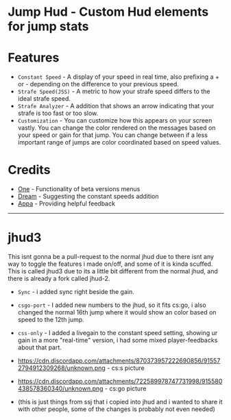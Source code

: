 # Jump Hud - Custom Hud elements for jump stats

# Features
* `Constant Speed` - A display of your speed in real time, also prefixing a + or - depending on the difference to your previous speed.
* `Strafe Speed(JSS)` - A metric to how your strafe speed differs to the ideal strafe speed.
* `Strafe Analyzer` - A addition that shows an arrow indicating that your strafe is too fast or too slow.
* `Customization` - You can customize how this appears on your screen vastly. You can change the color rendered on the messages based on your speed or gain for that jump. You can change between if a less important range of jumps are color coordinated based on speed values. 

# Credits
* [One](http://steamcommunity.com/profiles/76561197990045384) - Functionality of beta versions menus
* [Dream](http://steamcommunity.com/profiles/76561198117224444) - Suggesting the constant speeds addition
* [Appa](http://steamcommunity.com/profiles/76561198181408938) - Providing helpful feedback

----------------------------
# jhud3 
This isnt gonna be a pull-request to the normal jhud due to there isnt any way to toggle the features i made on/off, and some of it is kinda scuffed.
This is called jhud3 due to its a little bit different from the normal jhud, and there is already a fork called jhud-2.

* `Sync` - i added sync right beside the gain.
* `csgo-port` - I added new numbers to the jhud, so it fits cs:go, i also changed the normal 16th jump where it would show an color based on speed to the 12th jump.
* `css-only` - I added a livegain to the constant speed setting, showing ur gain in a more "real-time" version, i had some mixed player-feedbacks about that part.

* https://cdn.discordapp.com/attachments/870373957222690856/915572794912309268/unknown.png - cs:s picture
* https://cdn.discordapp.com/attachments/722589978747731998/915580438578360340/unknown.png - cs:go picture
* (this is just things from ssj that i copied into jhud and i wanted to share it with other people, some of the changes is probably not even needed)
